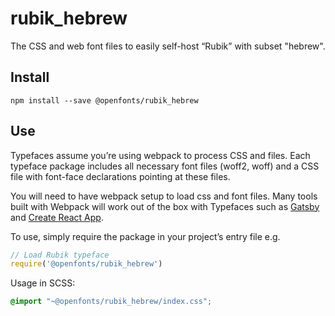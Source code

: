 
# rubik_hebrew

The CSS and web font files to easily self-host “Rubik” with subset "hebrew".

## Install

`npm install --save @openfonts/rubik_hebrew`

## Use

Typefaces assume you’re using webpack to process CSS and files. Each typeface
package includes all necessary font files (woff2, woff) and a CSS file with
font-face declarations pointing at these files.

You will need to have webpack setup to load css and font files. Many tools built
with Webpack will work out of the box with Typefaces such as [Gatsby](https://github.com/gatsbyjs/gatsby)
and [Create React App](https://github.com/facebookincubator/create-react-app).

To use, simply require the package in your project’s entry file e.g.

```javascript
// Load Rubik typeface
require('@openfonts/rubik_hebrew')
```

Usage in SCSS:
```scss
@import "~@openfonts/rubik_hebrew/index.css";
```
